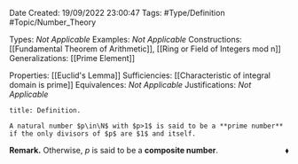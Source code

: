 <div class="topSpace"></div>

Date Created: 19/09/2022 23:00:47
Tags: #Type/Definition #Topic/Number_Theory

Types: _Not Applicable_
Examples: _Not Applicable_
Constructions: [[Fundamental Theorem of Arithmetic]], [[Ring or Field of Integers mod n]]
Generalizations: [[Prime Element]]

Properties: [[Euclid's Lemma]]
Sufficiencies: [[Characteristic of integral domain is prime]]
Equivalences: _Not Applicable_
Justifications: _Not Applicable_

``` ad-Definition
title: Definition.

A natural number $p\in\N$ with $p>1$ is said to be a **prime number** if the only divisors of $p$ are $1$ and itself.

```

**Remark.** Otherwise, $p$ is said to be a **composite number**.<span style="float:right;">$\blacklozenge$</span>
